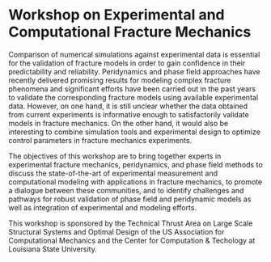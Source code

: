# Workshop on Experimental and Computational Fracture Mechanics

Comparison of numerical simulations against experimental data is essential for the validation of fracture models in order to gain confidence in their predictability and reliability. Peridynamics and phase field approaches have recently delivered promising results for modeling complex fracture phenomena and significant efforts have been carried out in the past years to validate the corresponding fracture models using available experimental data. However, on one hand, it is still unclear whether the data obtained from current experiments is informative enough to satisfactorily validate models in fracture mechanics. On the other hand, it would also be interesting to combine simulation tools and experimental design to optimize control parameters in fracture mechanics experiments.

The objectives of this workshop are to bring together experts in experimental fracture mechanics, peridynamics, and phase field methods to discuss the state-of-the-art of experimental measurement and computational modeling with applications in fracture mechanics, to promote a dialogue between these communities, and to identify challenges and pathways for robust validation of phase field and peridynamic models as well as integration of experimental and modeling efforts.

This workshop is sponsored by the Technical Thrust Area on Large Scale Structural Systems and Optimal Design of the US Association for Computational Mechanics and the Center for Computation & Techology at Louisiana State University.


